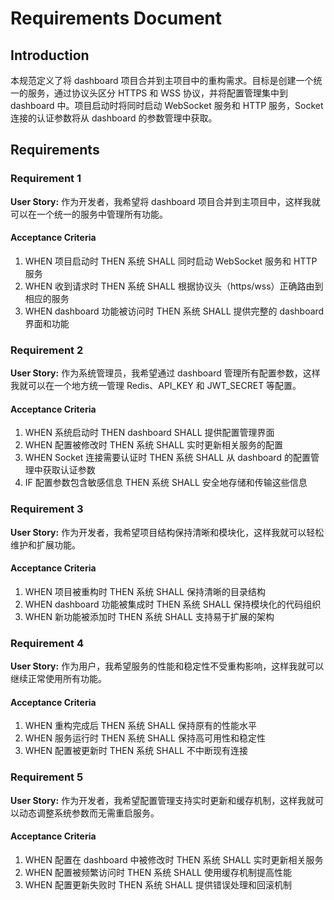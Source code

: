 # Requirements Document

## Introduction

本规范定义了将 dashboard 项目合并到主项目中的重构需求。目标是创建一个统一的服务，通过协议头区分 HTTPS 和 WSS 协议，并将配置管理集中到 dashboard 中。项目启动时将同时启动 WebSocket 服务和 HTTP 服务，Socket 连接的认证参数将从 dashboard 的参数管理中获取。

## Requirements

### Requirement 1

**User Story:** 作为开发者，我希望将 dashboard 项目合并到主项目中，这样我就可以在一个统一的服务中管理所有功能。

#### Acceptance Criteria

1. WHEN 项目启动时 THEN 系统 SHALL 同时启动 WebSocket 服务和 HTTP 服务
2. WHEN 收到请求时 THEN 系统 SHALL 根据协议头（https/wss）正确路由到相应的服务
3. WHEN dashboard 功能被访问时 THEN 系统 SHALL 提供完整的 dashboard 界面和功能

### Requirement 2

**User Story:** 作为系统管理员，我希望通过 dashboard 管理所有配置参数，这样我就可以在一个地方统一管理 Redis、API_KEY 和 JWT_SECRET 等配置。

#### Acceptance Criteria

1. WHEN 系统启动时 THEN dashboard SHALL 提供配置管理界面
2. WHEN 配置被修改时 THEN 系统 SHALL 实时更新相关服务的配置
3. WHEN Socket 连接需要认证时 THEN 系统 SHALL 从 dashboard 的配置管理中获取认证参数
4. IF 配置参数包含敏感信息 THEN 系统 SHALL 安全地存储和传输这些信息

### Requirement 3

**User Story:** 作为开发者，我希望项目结构保持清晰和模块化，这样我就可以轻松维护和扩展功能。

#### Acceptance Criteria

1. WHEN 项目被重构时 THEN 系统 SHALL 保持清晰的目录结构
2. WHEN dashboard 功能被集成时 THEN 系统 SHALL 保持模块化的代码组织
3. WHEN 新功能被添加时 THEN 系统 SHALL 支持易于扩展的架构

### Requirement 4

**User Story:** 作为用户，我希望服务的性能和稳定性不受重构影响，这样我就可以继续正常使用所有功能。

#### Acceptance Criteria

1. WHEN 重构完成后 THEN 系统 SHALL 保持原有的性能水平
2. WHEN 服务运行时 THEN 系统 SHALL 保持高可用性和稳定性
3. WHEN 配置被更新时 THEN 系统 SHALL 不中断现有连接

### Requirement 5

**User Story:** 作为开发者，我希望配置管理支持实时更新和缓存机制，这样我就可以动态调整系统参数而无需重启服务。

#### Acceptance Criteria

1. WHEN 配置在 dashboard 中被修改时 THEN 系统 SHALL 实时更新相关服务
2. WHEN 配置被频繁访问时 THEN 系统 SHALL 使用缓存机制提高性能
3. WHEN 配置更新失败时 THEN 系统 SHALL 提供错误处理和回滚机制